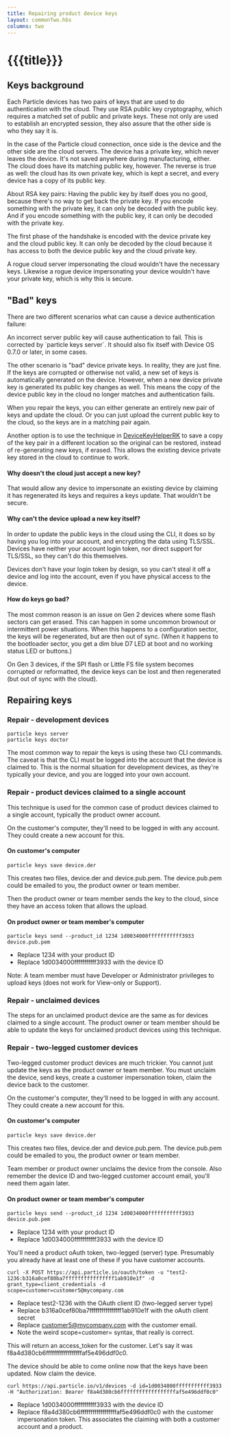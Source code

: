 ```yaml
---
title: Repairing product device keys
layout: commonTwo.hbs
columns: two
---
```


# {{{title}}}

## Keys background

Each Particle devices has two pairs of keys that are used to do authentication with the cloud. They use RSA public key cryptography, which requires a matched set of public and private keys. These not only are used to establish an encrypted session, they also assure that the other side is who they say it is.

In the case of the Particle cloud connection, once side is the device and the other side are the cloud servers. The device has a private key, which never leaves the device. It's not saved anywhere during manufacturing, either. The cloud does have its matching public key, however. The reverse is true as well: the cloud has its own private key, which is kept a secret, and every device has a copy of its public key.

About RSA key pairs: Having the public key by itself does you no good, because there's no way to get back the private key. If you encode something with the private key, it can only be decoded with the public key. And if you encode something with the public key, it can only be decoded with the private key.

The first phase of the handshake is encoded with the device private key and the cloud public key. It can only be decoded by the cloud because it has access to both the device public key and the cloud private key.

A rogue cloud server impersonating the cloud wouldn't have the necessary keys. Likewise a rogue device impersonating your device wouldn't have your private key, which is why this is secure.

## "Bad" keys

There are two different scenarios what can cause a device authentication failure:

An incorrect server public key will cause authentication to fail. This is corrected by \`particle keys server\`. It should also fix itself with Device OS 0.7.0 or later, in some cases.

The other scenario is "bad" device private keys. In reality, they are just fine. If the keys are corrupted or otherwise not valid, a new set of keys is automatically generated on the device. However, when a new device private key is generated its public key changes as well. This means the copy of the device public key in the cloud no longer matches and authentication fails.

When you repair the keys, you can either generate an entirely new pair of keys and update the cloud. Or you can just upload the current public key to the cloud, so the keys are in a matching pair again.

Another option is to use the technique in [DeviceKeyHelperRK](https://github.com/rickkas7/DeviceKeyHelperRK) to save a copy of the key pair in a different location so the original can be restored, instead of re-generating new keys, if erased. This allows the existing device private key stored in the cloud to continue to work.

#### Why doesn't the cloud just accept a new key?

That would allow any device to impersonate an existing device by claiming it has regenerated its keys and requires a keys update. That wouldn't be secure.

#### Why can't the device upload a new key itself?

In order to update the public keys in the cloud using the CLI, it does so by having you log into your account, and encrypting the data using TLS/SSL. Devices have neither your account login token, nor direct support for TLS/SSL, so they can't do this themselves.

Devices don't have your login token by design, so you can't steal it off a device and log into the account, even if you have physical access to the device.

#### How do keys go bad?

The most common reason is an issue on Gen 2 devices where some flash sectors can get erased. This can happen in some uncommon brownout or intermittent power situations. When this happens to a configuration sector, the keys will be regenerated, but are then out of sync. (When it happens to the bootloader sector, you get a dim blue D7 LED at boot and no working status LED or buttons.)

On Gen 3 devices, if the SPI flash or Little FS file system becomes corrupted or reformatted, the device keys can be lost and then regenerated (but out of sync with the cloud).

## Repairing keys

### Repair - development devices

```
particle keys server  
particle keys doctor
```

The most common way to repair the keys is using these two CLI commands. The caveat is that the CLI must be logged into the account that the device is claimed to. This is the normal situation for development devices, as they're typically your device, and you are logged into your own account.

### Repair - product devices claimed to a single account

This technique is used for the common case of product devices claimed to a single account, typically the product owner account.

On the customer's computer, they'll need to be logged in with any account. They could create a new account for this.

#### On customer's computer  

```
particle keys save device.der
```

This creates two files, device.der and device.pub.pem. The device.pub.pem could be emailed to you, the product owner or team member.

Then the product owner or team member sends the key to the cloud, since they have an access token that allows the upload.

#### On product owner or team member's computer  

```
particle keys send --product_id 1234 1d0034000fffffffffff3933 device.pub.pem
```

- Replace 1234 with your product ID  
- Replace 1d0034000fffffffffff3933 with the device ID

Note: A team member must have Developer or Administrator privileges to upload keys (does not work for View-only or Support).

### Repair - unclaimed devices

The steps for an unclaimed product device are the same as for devices claimed to a single account. The product owner or team member should be able to update the keys for unclaimed product devices using this technique.

### Repair - two-legged customer devices

Two-legged customer product devices are much trickier. You cannot just update the keys as the product owner or team member. You must unclaim the device, send keys, create a customer impersonation token, claim the device back to the customer.

On the customer's computer, they'll need to be logged in with any account. They could create a new account for this.

#### On customer's computer  

```
particle keys save device.der
```

This creates two files, device.der and device.pub.pem. The device.pub.pem could be emailed to you, the product owner or team member.

Team member or product owner unclaims the device from the console. Also remember the device ID and two-legged customer account email, you'll need them again later.

#### On product owner or team member's computer  

```
particle keys send --product_id 1234 1d0034000fffffffffff3933 device.pub.pem
```

- Replace 1234 with your product ID  
- Replace 1d0034000fffffffffff3933 with the device ID

You'll need a product oAuth token, two-legged (server) type. Presumably you already have at least one of these if you have customer accounts.

```
curl -X POST https://api.particle.io/oauth/token -u "test2-1236:b316a0cef80ba7ffffffffffffffff1ab910e1f" -d grant_type=client_credentials -d scope=customer=customer5@mycompany.com
```

* Replace test2-1236 with the OAuth client ID (two-legged server type)  
* Replace b316a0cef80ba7ffffffffffffffff1ab910e1f with the oAuth client secret  
* Replace customer5@mycompany.com with the customer email.   
* Note the weird scope=customer= syntax, that really is correct.

This will return an access\_token for the customer. Let's say it was f8a4d380cb6ffffffffffffffffffaf5e496ddf0c0.

The device should be able to come online now that the keys have been updated. Now claim the device. 

```
curl https://api.particle.io/v1/devices -d id=1d0034000fffffffffff3933 -H "Authorization: Bearer f8a4d380cb6ffffffffffffffffffaf5e496ddf0c0"
```

- Replace 1d0034000fffffffffff3933 with the device ID  
- Replace f8a4d380cb6ffffffffffffffffffaf5e496ddf0c0 with the customer impersonation token. This associates the claiming with both a customer account and a product.
